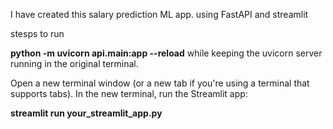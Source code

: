 I have created this salary prediction ML app. 
using FastAPI and streamlit

stesps to run

**python -m uvicorn api.main:app --reload**
while keeping the uvicorn server running in the original terminal.

Open a new terminal window (or a new tab if you're using a terminal that supports tabs).
In the new terminal, run the Streamlit app:

**streamlit run your_streamlit_app.py**
